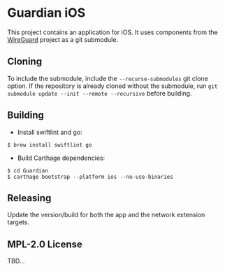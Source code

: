 # Guardian iOS

This project contains an application for iOS. It uses components from the [WireGuard](http://www.wireguard.com/) project as a git submodule.

## Cloning

To include the submodule, include the `--recurse-submodules` git clone option.
If the repository is already cloned without the submodule, run `git submodule update --init --remote --recursive` before building.

## Building

- Install swiftlint and go:

```
$ brew install swiftlint go
```

- Build Carthage dependencies:

```
$ cd Guardian
$ carthage bootstrap --platform ios --no-use-binaries
```

## Releasing

Update the version/build for both the app and the network extension targets.

## MPL-2.0 License

TBD...
